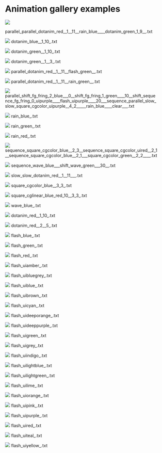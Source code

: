# Animation gallery examples





![](images/parallel_parallel_dotanim_red__1__11__rain_blue____dotanim_green_1_9__.avi.gif)

parallel_parallel_dotanim_red__1__11__rain_blue____dotanim_green_1_9__.txt



![](images/dotanim_blue__1_10_.avi.gif)
dotanim_blue__1_10_.txt



![](images/dotanim_green__1_10_.avi.gif)
dotanim_green__1_10_.txt

![](images/dotanim_green__1__3_.avi.gif)
dotanim_green__1__3_.txt



![](images/parallel_dotanim_red__1__11__flash_green__.avi.gif)
parallel_dotanim_red__1__11__flash_green__.txt

![](images/parallel_dotanim_red__1__11__rain_green__.avi.gif)
parallel_dotanim_red__1__11__rain_green__.txt



![](images/parallel_shift_fg_fring_2_blue___0__shift_fg_fring_1_green____10__shift_sequence_fg_fring_0_uipurple____flash_uipurple____20___sequence_parallel_slow_slow_square_cgcolor_uipurple__4_2_____rain_blue____clear___.avi.gif)
parallel_shift_fg_fring_2_blue___0__shift_fg_fring_1_green____10__shift_sequence_fg_fring_0_uipurple____flash_uipurple____20___sequence_parallel_slow_slow_square_cgcolor_uipurple__4_2_____rain_blue____clear___.txt

![](images/rain_blue_.avi.gif)
rain_blue_.txt

![](images/rain_green_.avi.gif)
rain_green_.txt

![](images/rain_red_.avi.gif)
rain_red_.txt

![](images/sequence_square_cgcolor_blue__2_3__sequence_square_cgcolor_uired__2_1__sequence_square_cgcolor_blue__2_1___square_cgcolor_green__2_2____.avi.gif)
sequence_square_cgcolor_blue__2_3__sequence_square_cgcolor_uired__2_1__sequence_square_cgcolor_blue__2_1___square_cgcolor_green__2_2____.txt

![](images/sequence_wave_blue___shift_wave_green___30__.avi.gif)
sequence_wave_blue___shift_wave_green___30__.txt

![](images/slow_slow_dotanim_red__1__11___.avi.gif)
slow_slow_dotanim_red__1__11___.txt

![](images/square_cgcolor_blue__3_3_.avi.gif)
square_cgcolor_blue__3_3_.txt

![](images/square_cglinear_blue_red_10__3_3_.avi.gif)
square_cglinear_blue_red_10__3_3_.txt

![](images/wave_blue_.avi.gif)
wave_blue_.txt



![](images/dotanim_red__1_10_.avi.gif)
dotanim_red__1_10_.txt

![](images/dotanim_red__2__5_.avi.gif)
dotanim_red__2__5_.txt

![](images/flash_blue_.avi.gif)
flash_blue_.txt

![](images/flash_green_.avi.gif)
flash_green_.txt

![](images/flash_red_.avi.gif)
flash_red_.txt

![](images/flash_uiamber_.avi.gif)
flash_uiamber_.txt

![](images/flash_uibluegrey_.avi.gif)
flash_uibluegrey_.txt

![](images/flash_uiblue_.avi.gif)
flash_uiblue_.txt

![](images/flash_uibrown_.avi.gif)
flash_uibrown_.txt

![](images/flash_uicyan_.avi.gif)
flash_uicyan_.txt

![](images/flash_uideeporange_.avi.gif)
flash_uideeporange_.txt

![](images/flash_uideeppurple_.avi.gif)
flash_uideeppurple_.txt

![](images/flash_uigreen_.avi.gif)
flash_uigreen_.txt

![](images/flash_uigrey_.avi.gif)
flash_uigrey_.txt

![](images/flash_uiindigo_.avi.gif)
flash_uiindigo_.txt

![](images/flash_uilightblue_.avi.gif)
flash_uilightblue_.txt

![](images/flash_uilightgreen_.avi.gif)
flash_uilightgreen_.txt

![](images/flash_uilime_.avi.gif)
flash_uilime_.txt

![](images/flash_uiorange_.avi.gif)
flash_uiorange_.txt

![](images/flash_uipink_.avi.gif)
flash_uipink_.txt

![](images/flash_uipurple_.avi.gif)
flash_uipurple_.txt

![](images/flash_uired_.avi.gif)
flash_uired_.txt

![](images/flash_uiteal_.avi.gif)
flash_uiteal_.txt

![](images/flash_uiyellow_.avi.gif)
flash_uiyellow_.txt


